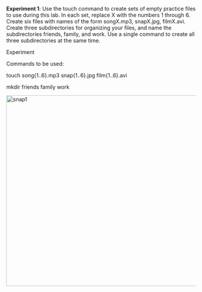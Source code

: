 **Experiment 1**: Use the touch command to create sets of empty practice files to use during this lab. In each set, replace X with the numbers 1 through 6. Create six files with names of the form songX.mp3, snapX.jpg, filmX.avi. Create three subdirectories for organizing your files, and name the subdirectories friends, family, and work. Use a single command to create all three subdirectories at the same time.

Experiment 

Commands to be used:

touch song{1..6}.mp3 snap{1..6}.jpg film{1..6}.avi

mkdir friends family work

<img width="509" alt="snap1" src="https://github.com/user-attachments/assets/fa5ea34b-fc6d-46ad-ae39-c567ab21bd2d" />
